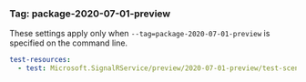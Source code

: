 
### Tag: package-2020-07-01-preview

These settings apply only when `--tag=package-2020-07-01-preview` is specified on the command line.

```yaml $(tag) == 'package-2020-07-01-preview'
test-resources:
  - test: Microsoft.SignalRService/preview/2020-07-01-preview/test-scenarios/signalR.yaml
```